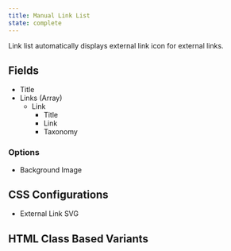 ```yaml
---
title: Manual Link List
state: complete
---
```


Link list automatically displays external link icon for external links.

## Fields

- Title
- Links (Array)
  - Link
    - Title
    - Link
    - Taxonomy


### Options
- Background Image

## CSS Configurations

- External Link SVG

## HTML Class Based Variants
